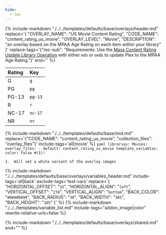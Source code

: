```yaml
---
hide:
  - toc
---
```

{%
    include-markdown "./../../templates/defaults/base/overlays/header.md"
    replace='{
        "OVERLAY_NAME": "US Movie Content Rating", 
        "CODE_NAME": "content_rating_us_movie",
        "OVERLAY_LEVEL": "Movie",
        "DESCRIPTION": "an overlay based on the MPAA Age Rating on each item within your library"
    }'
    replace-tags='{"rec-sub": "Requirements: Use the [Mass Content Rating Update Library Operation](../../config/operations.md#mass-content-rating-update) with either `mdb` or `omdb` to update Plex to the MPAA Age Rating."}'
    end='<!--table-before-->'
%}

| Rating | Key     |
|:-------|:--------|
| G      | `g`     |
| PG     | `pg`    |
| PG-13  | `pg-13` |
| R      | `r`     |
| NC-17  | `nc-17` |
| NR     | `nr`    |

{% 
    include-markdown "./../../templates/defaults/base/mid.md" 
    replace='{"CODE_NAME": "content_rating_us_movie", "collection_files": "overlay_files"}' 
    include-tags='all|movie' 
%}
    ```yaml
    libraries:
      Movies:
        overlay_files:
          - default: content_rating_us_movie
            template_variables:
              color: false #(1)!
    ```

    1.  Will set a white variant of the overlay images

{% 
    include-markdown "./../../templates/defaults/base/overlays/variables_header.md"
    include-tags='all|back'
    exclude-tags='text-vars'
    replace='{
        "HORIZONTAL_OFFSET": "`15`",
        "HORIZONTAL_ALIGN": "`left`",
        "VERTICAL_OFFSET": "`270`",
        "VERTICAL_ALIGN": "`bottom`",
        "BACK_COLOR": "`#00000099`",
        "BACK_RADIUS": "`30`",
        "BACK_WIDTH": "`305`",
        "BACK_HEIGHT": "`105`"
    }'
%}
    {%
        include-markdown "./../../templates/variable_list.md"
        include-tags="addon_image|color"
        rewrite-relative-urls=false
    %}

{% include-markdown "./../../templates/defaults/base/overlays/shared.md" end="<!--text-variables-->" %}